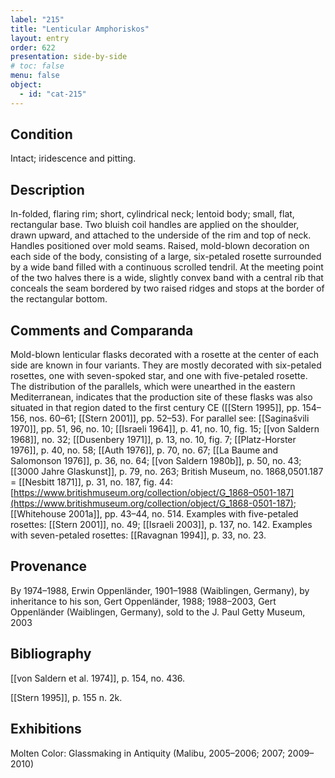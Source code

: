 ```yaml
---
label: "215"
title: "Lenticular Amphoriskos"
layout: entry
order: 622
presentation: side-by-side
# toc: false
menu: false
object:
  - id: "cat-215"
---
```


## Condition

Intact; iridescence and pitting.

## Description

In-folded, flaring rim; short, cylindrical neck; lentoid body; small, flat, rectangular base. Two bluish coil handles are applied on the shoulder, drawn upward, and attached to the underside of the rim and top of neck. Handles positioned over mold seams. Raised, mold-blown decoration on each side of the body, consisting of a large, six-petaled rosette surrounded by a wide band filled with a continuous scrolled tendril. At the meeting point of the two halves there is a wide, slightly convex band with a central rib that conceals the seam bordered by two raised ridges and stops at the border of the rectangular bottom.

## Comments and Comparanda

Mold-blown lenticular flasks decorated with a rosette at the center of each side are known in four variants. They are mostly decorated with six-petaled rosettes, one with seven-spoked star, and one with five-petaled rosette. The distribution of the parallels, which were unearthed in the eastern Mediterranean, indicates that the production site of these flasks was also situated in that region dated to the first century CE ([[Stern 1995]], pp. 154–156, nos. 60–61; [[Stern 2001]], pp. 52–53). For parallel see: [[Saginašvili 1970]], pp. 51, 96, no. 10; [[Israeli 1964]], p. 41, no. 10, fig. 15; [[von Saldern 1968]], no. 32; [[Dusenbery 1971]], p. 13, no. 10, fig. 7; [[Platz-Horster 1976]], p. 40, no. 58; [[Auth 1976]], p. 70, no. 67; [[La Baume and Salomonson 1976]], p. 36, no. 64; [[von Saldern 1980b]], p. 50, no. 43; [[3000 Jahre Glaskunst]], p. 79, no. 263; British Museum, no. 1868,0501.187 = [[Nesbitt 1871]], p. 31, no. 187, fig. 44: [https://www.britishmuseum.org/collection/object/G_1868–0501-187](https://www.britishmuseum.org/collection/object/G_1868-0501-187); [[Whitehouse 2001a]], pp. 43–44, no. 514. Examples with five-petaled rosettes: [[Stern 2001]], no. 49; [[Israeli 2003]], p. 137, no. 142. Examples with seven-petaled rosettes: [[Ravagnan 1994]], p. 33, no. 23.

## Provenance

By 1974–1988, Erwin Oppenländer, 1901–1988 (Waiblingen, Germany), by inheritance to his son, Gert Oppenländer, 1988; 1988–2003, Gert Oppenländer (Waiblingen, Germany), sold to the J. Paul Getty Museum, 2003

## Bibliography

[[von Saldern et al. 1974]], p. 154, no. 436.

[[Stern 1995]], p. 155 n. 2k.

## Exhibitions

Molten Color: Glassmaking in Antiquity (Malibu, 2005–2006; 2007; 2009–2010)
